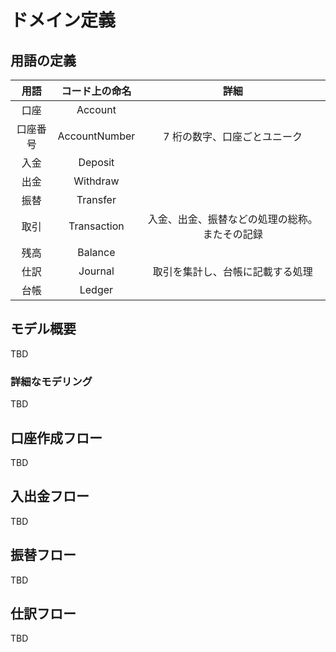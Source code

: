 # ドメイン定義

## 用語の定義

|   用語   | コード上の命名 |                      詳細                      |
| :------: | :------------: | :--------------------------------------------: |
|   口座   |    Account     |                                                |
| 口座番号 | AccountNumber  |          7 桁の数字、口座ごとユニーク          |
|   入金   |    Deposit     |                                                |
|   出金   |    Withdraw    |                                                |
|   振替   |    Transfer    |                                                |
|   取引   |  Transaction   | 入金、出金、振替などの処理の総称。またその記録 |
|   残高   |    Balance     |                                                |
|   仕訳   |    Journal     |        取引を集計し、台帳に記載する処理        |
|   台帳   |     Ledger     |                                                |

## モデル概要

TBD

### 詳細なモデリング

TBD

## 口座作成フロー

TBD

## 入出金フロー

TBD

## 振替フロー

TBD

## 仕訳フロー

TBD
